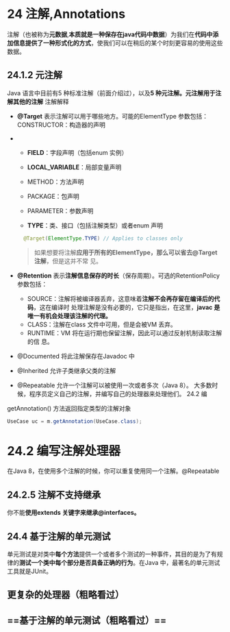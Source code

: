 

# 24 注解,Annotations

注解（也被称为**元数据**,**本质就是一种保存在java代码中数据**）为我们在**代码中添加信息提供了一种形式化的方式**，使我们可以在稍后的某个时刻更容易的使用这些数据。

## 24.1.2 元注解

Java 语言中目前有5 种标准注解（前面介绍过），以及**5 种元注解。元注解用于注解其他的注解**
注解解释

- **@Target** 表示注解可以用于哪些地方。可能的ElementType 参数包括：
  CONSTRUCTOR：构造器的声明
  
- - **FIELD**：字段声明（包括enum 实例）
  - **LOCAL_VARIABLE**：局部变量声明
  - METHOD：方法声明
  - PACKAGE：包声明
  - PARAMETER：参数声明
  
  - **TYPE**：类、接口（包括注解类型）或者enum 声明
  
  ```java
    @Target(ElementType.TYPE) // Applies to classes only
  ```
  
  >  如果想要将注解**应用于所有的ElementType，那么可以省去@Target 注解**，但是这并不常
  > 见。
  
- **@Retention** 表示**注解信息保存的时长**（保存周期）。可选的RetentionPolicy 参数包括：
  
  - SOURCE：注解将被编译器丢弃，这意味着**注解不会再存留在编译后的代码**，这在编译时
    处理注解是没有必要的，它只是指出，在这里，**javac 是唯一有机会处理该注解的代理。**
  - CLASS：注解在class 文件中可用，但是会被VM 丢弃。
  - RUNTIME：VM 将在运行期也保留注解，因此可以通过反射机制读取注解的信
    息。
  
- @Documented 将此注解保存在Javadoc 中

- @Inherited 允许子类继承父类的注解

- @Repeatable 允许一个注解可以被使用一次或者多次（Java 8）。
    大多数时候，程序员定义自己的注解，并编写自己的处理器来处理他们。
    24.2 编

getAnnotation() 方法返回指定类型的注解对象

```java
UseCase uc = m.getAnnotation(UseCase.class);
```

# 24.2 编写注解处理器

在Java 8，在使用多个注解的时候，你可以重复使用同一个注解。@Repeatable

## 24.2.5 注解不支持继承

你不能**使用extends 关键字来继承@interfaces。**

## 24.4 基于注解的单元测试

单元测试是对类中**每个方法**提供一个或者多个测试的一种事件，其目的是为了有规律的**测试一个类中每个部分是否具备正确的行为**。在Java 中，最著名的单元测试工具就是JUnit。

## 更复杂的处理器（粗略看过）

## ==基于注解的单元测试（粗略看过）==



